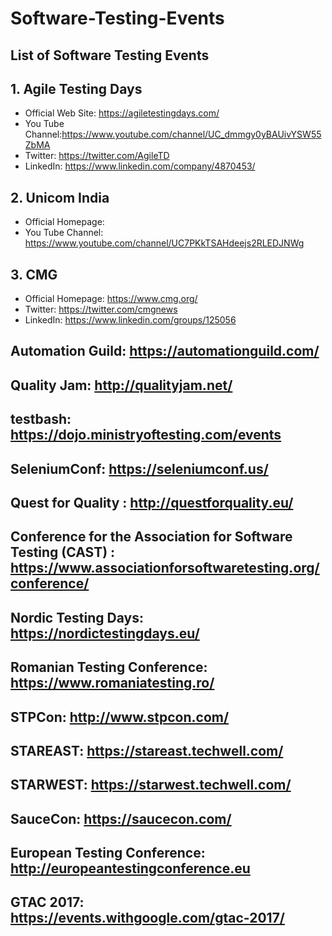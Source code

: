 # Software-Testing-Events
## List of Software Testing Events
## 1. Agile Testing Days

- Official Web Site: https://agiletestingdays.com/
- You Tube Channel:https://www.youtube.com/channel/UC_dmmgy0yBAUivYSW55ZbMA
- Twitter: https://twitter.com/AgileTD
- LinkedIn: https://www.linkedin.com/company/4870453/

## 2. Unicom India
- Official Homepage:
- You Tube Channel: https://www.youtube.com/channel/UC7PKkTSAHdeejs2RLEDJNWg

## 3. CMG
- Official Homepage: https://www.cmg.org/
- Twitter: https://twitter.com/cmgnews
- LinkedIn: https://www.linkedin.com/groups/125056


## Automation Guild: https://automationguild.com/
## Quality Jam: http://qualityjam.net/
## testbash: https://dojo.ministryoftesting.com/events
## SeleniumConf: https://seleniumconf.us/
## Quest for Quality : http://questforquality.eu/
## Conference for the Association for Software Testing (CAST) : https://www.associationforsoftwaretesting.org/conference/
## Nordic Testing Days: https://nordictestingdays.eu/
## Romanian Testing Conference: https://www.romaniatesting.ro/
## STPCon: http://www.stpcon.com/
## STAREAST: https://stareast.techwell.com/
## STARWEST: https://starwest.techwell.com/
## SauceCon: https://saucecon.com/
## European Testing Conference: http://europeantestingconference.eu
## GTAC 2017: https://events.withgoogle.com/gtac-2017/


